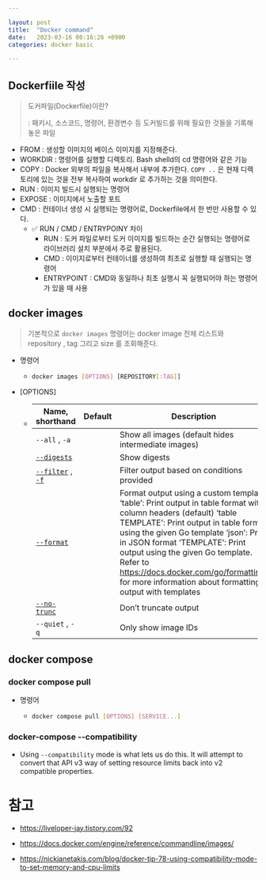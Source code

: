 ```yaml
---

layout: post
title:  "Docker command"
date:   2023-03-16 00:16:26 +0900
categories: docker basic

---
```


## Dockerfiile 작성

> 도커파일(Dockerfile)이란?
>
> : 패키시, 소스코드, 명령어, 환경변수 등 도커빌드를 위해 필요한 것들을 기록해 놓은 파일

- FROM : 생성할 이미지의 베이스 이미지를 지정해준다.
- WORKDIR : 명령어를 실행할 디렉토리. Bash shelld의 cd 명령어와 같은 기능
- COPY : Docker 외부의 파일을 복사해서 내부에 추가한다. `COPY ..` 은 현재 디렉토리에 있는 것을 전부 복사하여 workdir 로 추가하는 것을 의미한다.
- RUN : 이미지 빌드시 실행되는 명령어
- EXPOSE : 이미지에서 노출할 포트
- CMD : 컨테이너 생성 시 실행되는 명령어로, Dockerfile에서 한 번만 사용할 수 있다.
  - ✅ RUN / CMD / ENTRYPOINY 차이
    - RUN : 도커 파일로부터 도커 이미지를 빌드하는 순간 실행되는 명령어로 라이브러리 설치 부분에서 주로 활용된다.
    - CMD : 이미지로부터 컨테이너를 생성하여 최초로 실행할 때 실행되는 명령어
    - ENTRYPOINT : CMD와 동일하나 최초 실행시 꼭 실행되어야 하는 명령어가 있을 때 사용

## docker images 

> 기본적으로 `docker images` 명령어는 docker image 전체 리스트와 repository , tag  그리고 size 를 조회해준다.

- 명령어

  - ```bash
    docker images [OPTIONS] [REPOSITORY[:TAG]]
    ```

- [OPTIONS]

  - | Name, shorthand                                              | Default | Description                                                  |
    | ------------------------------------------------------------ | ------- | ------------------------------------------------------------ |
    | `--all` , `-a`                                               |         | Show all images (default hides intermediate images)          |
    | [`--digests`](https://docs.docker.com/engine/reference/commandline/images/#digests) |         | Show digests                                                 |
    | [`--filter`](https://docs.docker.com/engine/reference/commandline/images/#filter) , [`-f`](https://docs.docker.com/engine/reference/commandline/images/#filter) |         | Filter output based on conditions provided                   |
    | [`--format`](https://docs.docker.com/engine/reference/commandline/images/#format) |         | Format output using a custom template: ‘table’: Print output in table format with column headers (default) ‘table TEMPLATE’: Print output in table format using the given Go template ‘json’: Print in JSON format ‘TEMPLATE’: Print output using the given Go template. Refer to https://docs.docker.com/go/formatting/ for more information about formatting output with templates |
    | [`--no-trunc`](https://docs.docker.com/engine/reference/commandline/images/#no-trunc) |         | Don’t truncate output                                        |
    | `--quiet` , `-q`                                             |         | Only show image IDs                                          |

## docker compose

### docker compose pull

> 

- 명령어

  - ```bash
    docker compose pull [OPTIONS] [SERVICE...]
    ```

### docker-compose --compatibility

- Using `--compatibility` mode is what lets us do this. It will attempt to convert that API v3 way of setting resource limits back into v2 compatible properties.



# 참고

- https://liveloper-jay.tistory.com/92
- https://docs.docker.com/engine/reference/commandline/images/

- https://nickjanetakis.com/blog/docker-tip-78-using-compatibility-mode-to-set-memory-and-cpu-limits